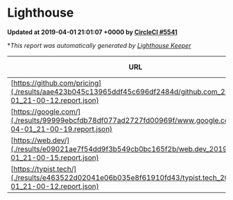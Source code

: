 
# Lighthouse

**Updated at 2019-04-01 21:01:07 +0000 by [CircleCI #5541](https://circleci.com/gh/ItinerisLtd/lighthouse-keeper-example/5541)**

**This report was automatically generated by [Lighthouse Keeper](https://github.com/itinerisltd/lighthouse-keeper)*

| URL | Performance | Accessibility | Best Practices | SEO | PWA | Updated At |
| --- | --- | --- | --- | --- | --- | --- |
| [https://github.com/pricing](./results/aae423b045c13965ddf45c696df2484d/github.com_2019-04-01_21-00-12.report.json) | 0.78 | 0.89 | 0.93 | 0.9 | 0.58 | 2019-04-01T21:00:12.459Z |
| [https://google.com/](./results/99999ebcfdb78df077ad2727fd00969f/www.google.com_2019-04-01_21-00-19.report.json) | 0.95 | 0.71 | 0.93 | 0.82 | 0.58 | 2019-04-01T21:00:19.680Z |
| [https://web.dev/](./results/e09021ae7f54dd9f3b549cb0bc165f2b/web.dev_2019-04-01_21-00-15.report.json) | 0.95 | 0.93 | 0.93 | 0.96 | 1 | 2019-04-01T21:00:15.038Z |
| [https://typist.tech/](./results/e463522d02041e06b035e8f61910fd43/typist.tech_2019-04-01_21-00-12.report.json) | 1 |  |  |  |  | 2019-04-01T21:00:12.126Z |
